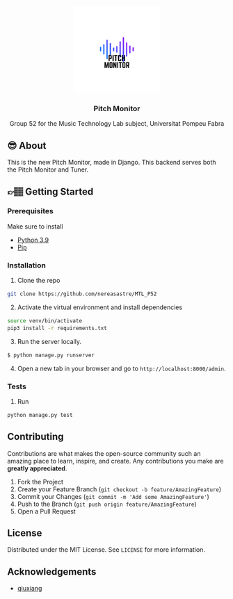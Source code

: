 <!-- PROJECT LOGO -->
<br />
<p align="center">
 <a href="https://github.com/nereasastre/MTL_P52">
    <img src="pitch.png" alt="Logo" height="200px">
  </a>
  <h3 align="center">Pitch Monitor</h3>

  <p align="center">
    Group 52 for the Music Technology Lab subject, Universitat Pompeu Fabra
  </p>
</p>


<!-- About the project -->

## 😎 About

This is the new Pitch Monitor, made in Django. This backend serves both the Pitch Monitor and Tuner.

## 👉🏽 Getting Started

### Prerequisites

Make sure to install

- [Python 3.9](https://www.python.org/downloads/release/python-390/)
- [Pip](https://pip.pypa.io/en/stable/installation/)

### Installation

1. Clone the repo

```sh
git clone https://github.com/nereasastre/MTL_P52
```

2. Activate the virtual environment and install dependencies

```sh
source venv/bin/activate
pip3 install -r requirements.txt
```

3. Run the server locally.

```sh
$ python manage.py runserver
```

4. Open a new tab in your browser and go to `http://localhost:8000/admin`.

### Tests

1. Run

```sh
python manage.py test
```

<!-- CONTRIBUTING -->
## Contributing

Contributions are what makes the open-source community such an amazing place to learn, inspire, and create. Any contributions you make are **greatly appreciated**.

1. Fork the Project
2. Create your Feature Branch (`git checkout -b feature/AmazingFeature`)
3. Commit your Changes (`git commit -m 'Add some AmazingFeature'`)
4. Push to the Branch (`git push origin feature/AmazingFeature`)
5. Open a Pull Request



<!-- LICENSE -->
## License

Distributed under the MIT License. See `LICENSE` for more information.


<!-- ACKNOWLEDGEMENTS -->
## Acknowledgements
* [qiuxiang](https://github.com/qiuxiang/tuner)